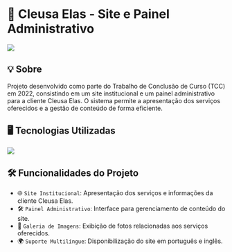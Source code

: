<h1>💄 Cleusa Elas - Site e Painel Administrativo </h1> 
<img loading="lazy" src="https://img.shields.io/github/stars/DanielSouza2005/Projeto-Laravel?style=social"/> 

<h2>💡 Sobre</h2>
<p>Projeto desenvolvido como parte do Trabalho de Conclusão de Curso (TCC) em 2022, consistindo em um site institucional e um painel administrativo para a cliente Cleusa Elas. O sistema permite a apresentação dos serviços oferecidos e a gestão de conteúdo de forma eficiente.</p> 

<h2>🖥️ Tecnologias Utilizadas</h2> 
<div align="left" dir="auto"> 
  <a href="https://skillicons.dev" rel="nofollow"> 
    <img src="https://skillicons.dev/icons?i=php,html,css,js" style="max-width: 100%;">
  </a> 
  <br> 
</div> 

<h2>🛠️ Funcionalidades do Projeto</h2>

- 🌐 <code>Site Institucional</code>: Apresentação dos serviços e informações da cliente Cleusa Elas.
- 🛠️ <code>Painel Administrativo</code>: Interface para gerenciamento de conteúdo do site.
- 📸 <code>Galeria de Imagens</code>: Exibição de fotos relacionadas aos serviços oferecidos.
- 🌍 <code>Suporte Multilíngue</code>: Disponibilização do site em português e inglês.
